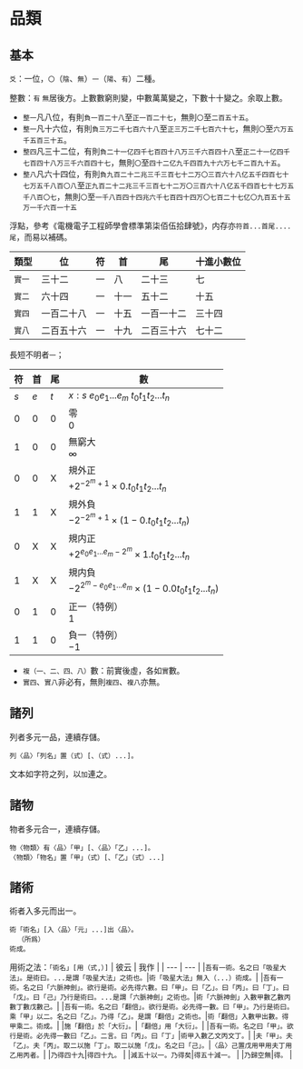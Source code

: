 # 品類
## 基本
`爻`：一位，`〇`（`陰`、`無`）`一`（`陽`、`有`）二種。

整數：`有` `無`居後方。上數數窮則變，中數萬萬變之，下數十十變之。余取上數。
- `整一`凡八位，有則`負一百二十八`至`正一百二十七`，無則`〇`至`二百五十五`。
- `整一`凡十六位，有則`負三万二千七百六十八`至`正三万二千七百六十七`，無則`〇`至`六万五千五百三十五`。
- `整四`凡三十二位，有則`負二十一亿四千七百四十八万三千六百四十八`至`正二十一亿四千七百四十八万三千六百四十七`，無則`〇`至`四十二亿九千四百九十六万七千二百九十五`。
- `整八`凡六十四位，有則`負九百二十二兆三千三百七十二万〇三百六十八亿五千四百七十七万五千八百〇八`至`正九百二十二兆三千三百七十二万〇三百六十八亿五千四百七十七万五千八百〇七`，無則`〇`至`一千八百四十四兆六千七百四十四万〇七百二十七亿〇九百五十五万一千六百一十五`

浮點，參考《電機電子工程師學會標準第柒佰伍拾肆號》，内存亦`符首...首尾....尾`，而易以補碼。

|類型|位|符|首|尾|十進小數位
|-|-|-|-|-|-
|`實一`|三十二|一|八|二十三|七
|`實二`|六十四|一|十一|五十二|十五
|`實四`|一百二十八|一|十五|一百一十二|三十四
|`實八`|二百五十六|一|十九|二百三十六|七十二

長短不明者`一`；

|符|首|尾|數
|-|-|-|-
|$s$|$e$|$t$|$x:s\ e_0 e_1 ... e_m\ t_0 t_1 t_2 ... t_n$
|0|0|0|零<br>$0$
|1|0|0|無窮大<br>$\infty$
|0|0|X|規外正<br>$+2^{-2^m+1} \times {0.t_0 t_1 t_2 ... t_n}$
|1|1|X|規外負<br>$-2^{-2^m+1} \times (1-0.t_0 t_1 t_2 ... t_n)$
|0|X|X|規内正<br>$+2^{e_0 e_1 ... e_m - 2^m} \times {1.t_0 t_1 t_2 ... t_n}$
|1|X|X|規内負<br>$-2^{2^m - e_0 e_1 ... e_m} \times (1-0.0t_0 t_1 t_2 ... t_n)$
|0|1|0|正一（特例）<br>$1$
|1|1|0|負一（特例）<br>$-1$

- `複（一、二、四、八）`數：前實後虛，各如`實`數。
- `實四`、`實八`非必有，無則`複四`、`複八`亦無。

## 諸列
列者多元一品，連續存儲。
```
列〈品〉「列名」置（式）[、（式）...]。
```
文本如字符之列，以`加`連之。

## 諸物
物者多元合一，連續存儲。
```
物〈物類〉有〈品〉「甲」[、〈品〉「乙」...]。
〈物類〉「物名」置「甲」（式）[、「乙」（式）...]
```

## 諸術
術者入多元而出一。
```
術「術名」[入〈品〉「元」...]出〈品〉。
  （所爲）
術成。
```

用術之法：`「術名」[用（式,）]`
| 彼云 | 我作 |
| --- | --- |
|`吾有一術。名之曰「吸星大法」。是術曰。...是謂「吸星大法」之術也。`|`術「吸星大法」無入（...）術成。`|
|`吾有一術。名之曰「六脈神劍」。欲行是術。必先得六數。曰「甲」。曰「乙」。曰「丙」。曰「丁」。曰「戊」。曰「己」乃行是術曰。...是謂「六脈神劍」之術也。`|`術「六脈神劍」入數甲數乙數丙數丁數戊數己。`|
|`吾有一術。名之曰「翻倍」。欲行是術。必先得一數。曰「甲」。乃行是術曰。乘「甲」以二。名之曰「乙」。乃得「乙」。是謂「翻倍」之術也。`|`術「翻倍」入數甲出數。得甲乘二。術成。`|
|`施「翻倍」於「大衍」。`|`「翻倍」用「大衍」。`|
|`吾有一術。名之曰「甲」。欲行是術。必先得一數曰「乙」。二言。曰「丙」。曰「丁」`|`術甲入數乙文丙文丁。`|
|`夫「甲」。夫「乙」。夫「丙」。取二以施「丁」。取二以施「戊」。名之曰「己」。`|`〈品〉己置戊用甲用夫丁用乙用丙者。`|
|`乃得四十九`|`得四十九。` |
|`減五十以一。乃得矣`|`得五十減一。` |
|`乃歸空無`|`得。` |

